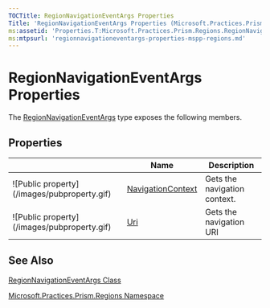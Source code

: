 ```yaml
---
TOCTitle: RegionNavigationEventArgs Properties
Title: 'RegionNavigationEventArgs Properties (Microsoft.Practices.Prism.Regions)'
ms:assetid: 'Properties.T:Microsoft.Practices.Prism.Regions.RegionNavigationEventArgs'
ms:mtpsurl: 'regionnavigationeventargs-properties-mspp-regions.md'
---
```


# RegionNavigationEventArgs Properties

The [RegionNavigationEventArgs](https://msdn.microsoft.com/library/microsoft.practices.prism.regions.regionnavigationeventargs) type exposes the following members.

## Properties


<table>

<thead>
<tr class="header">
<th> </th>
<th>Name</th>
<th>Description</th>
</tr>
</thead>
<tbody>
<tr class="odd">
<td>![Public property](/images/pubproperty.gif)</td>
<td><a href="https://msdn.microsoft.com/library/microsoft.practices.prism.regions.regionnavigationeventargs.navigationcontext">NavigationContext</a></td>
<td><div class="summary">
Gets the navigation context.
</div></td>
</tr>
<tr class="even">
<td>![Public property](/images/pubproperty.gif)</td>
<td><a href="https://msdn.microsoft.com/library/microsoft.practices.prism.regions.regionnavigationeventargs.uri">Uri</a></td>
<td><div class="summary">
Gets the navigation URI
</div></td>
</tr>
</tbody>
</table>

## See Also
[RegionNavigationEventArgs Class](https://msdn.microsoft.com/library/microsoft.practices.prism.regions.regionnavigationeventargs)

[Microsoft.Practices.Prism.Regions Namespace](https://msdn.microsoft.com/library/microsoft.practices.prism.regions)
